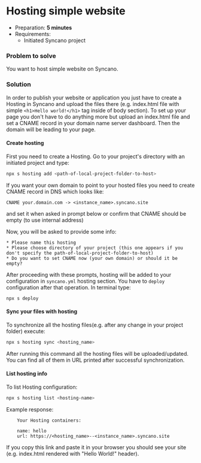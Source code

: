 # Hosting simple website

* Preparation: **5 minutes**
* Requirements:
  * Initiated Syncano project

### Problem to solve

You want to host simple website on Syncano. 

### Solution

In order to publish your website or application you just have to create a Hosting in Syncano and upload the files there (e.g. index.html file with simple ```<h1>Hello world!</h1>``` tag inside of body section). To set up your page you don't have to do anything more but upload an index.html file and set a CNAME record in your domain name server dashboard. Then the domain will be leading to your page.

#### Create hosting

First you need to create a Hosting. Go to your project's directory with an initiated project and type:

```sh
npx s hosting add <path-of-local-project-folder-to-host>
```

<!-- If you answer yes when prompted about syncing the files, they will be hosted for you instantly and available under the url matching the following schema:
```
https://<hosting_name>--<instance_name>.syncano.site
``` -->

If you want your own domain to point to your hosted files you need to create CNAME record in DNS which looks like:
``` 
CNAME your.domain.com -> <instance_name>.syncano.site
``` 
and set it when asked in prompt below or confirm that CNAME should be empty (to use internal address)

Now, you will be asked to provide some info:
```
* Please name this hosting
* Please choose directory of your project (this one appears if you don't specify the path-of-local-project-folder-to-host)
* Do you want to set CNAME now (your own domain) or should it be empty?
```

After proceeding with these prompts, hosting will be added to your configuration in `syncano.yml` hosting section. You have to `deploy` configuration after that operation. In terminal type:
```
npx s deploy
```
#### Sync your files with hosting
To synchronize all the hosting files(e.g. after any change in your project folder) execute:
```sh
npx s hosting sync <hosting_name>
```
After running this command all the hosting files will be uploaded/updated. You can find all of them in URL printed after successful synchronization.

#### List hosting info 
To list Hosting configuration:
```sh
npx s hosting list <hosting-name>
```

Example response:
```
    Your Hosting containers:

    name: hello
    url: https://<hosting_name>--<instance_name>.syncano.site
```
If you copy this link and paste it in your browser you should see your site (e.g. index.html rendered with "Hello World!" header).



